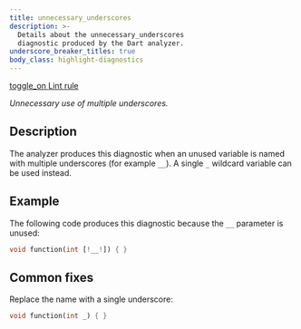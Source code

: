 ```yaml
---
title: unnecessary_underscores
description: >-
  Details about the unnecessary_underscores
  diagnostic produced by the Dart analyzer.
underscore_breaker_titles: true
body_class: highlight-diagnostics
---
```


<div class="tags">
  <a class="tag-label"
      href="/tools/linter-rules/unnecessary_underscores"
      title="Learn about the lint rule that enables this diagnostic."
      aria-label="Learn about the lint rule that enables this diagnostic."
      target="_blank">
    <span class="material-symbols" aria-hidden="true">toggle_on</span>
    <span>Lint rule</span>
  </a>
</div>

_Unnecessary use of multiple underscores._

## Description

The analyzer produces this diagnostic when an unused variable is named
with multiple underscores (for example `__`). A single `_` wildcard variable
can be used instead.

## Example

The following code produces this diagnostic because the `__` parameter is unused:

```dart
void function(int [!__!]) { }
```

## Common fixes

Replace the name with a single underscore:

```dart
void function(int _) { }
```
